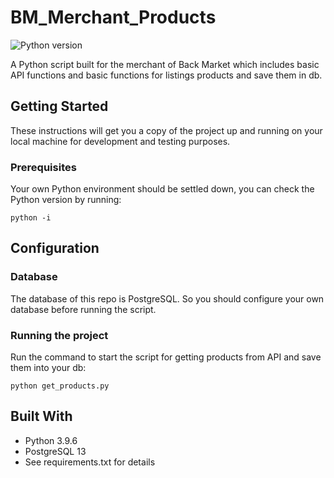 # BM_Merchant_Products
![Python version](https://img.shields.io/badge/python-3.9.6-green)

 A Python script built for the merchant of Back Market which includes basic API functions and basic functions for listings products and save them in db.

## Getting Started
These instructions will get you a copy of the project up and running on your local machine for development and testing purposes.

### Prerequisites
Your own Python environment should be settled down, you can check the Python version by running:

```python -i```

## Configuration

### Database
The database of this repo is PostgreSQL. So you should configure your own database before running the script.

### Running the project
Run the command to start the script for getting products from API and save them into your db:

```python get_products.py```

## Built With
* Python 3.9.6
* PostgreSQL 13
* See requirements.txt for details
